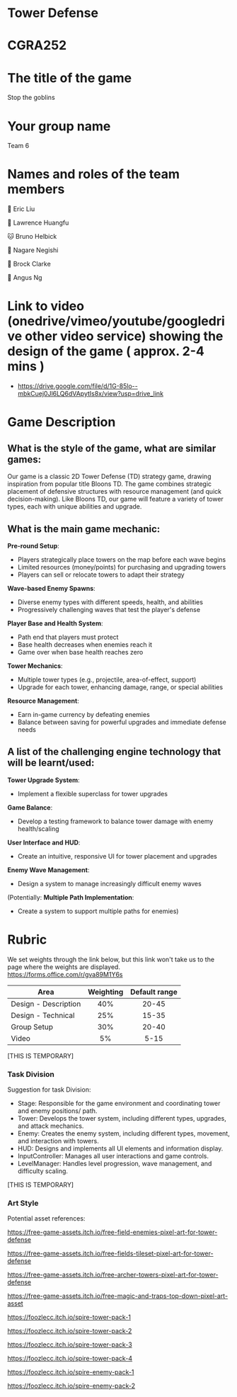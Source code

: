 # Tower Defense
# CGRA252


# The title of the game

<TEMP>Stop the goblins</TEMP>

# Your group name

<TEMP>Team 6</TEMP>

# Names and roles of the team members
🐻 Eric Liu

🐺 Lawrence Huangfu

🐱 Bruno Helbick

🐶 Nagare Negishi

🐰 Brock Clarke

🦉 Angus Ng


# Link to video (onedrive/vimeo/youtube/googledrive other video service) showing the design of the game ( approx. 2-4 mins )

- https://drive.google.com/file/d/1G-85lo--mbkCuej0Jl6LQ6dVApytIs8x/view?usp=drive_link


# Game Description

## What is the style of the game, what are similar games:<TEMP>

Our game is a classic 2D Tower Defense (TD) strategy game,
drawing inspiration from popular title Bloons TD.
The game combines strategic placement of defensive structures with resource management (and quick decision-making).
Like Bloons TD, our game will feature a variety of tower types, each with unique abilities and upgrade.
</TEMP>


## What is the main game mechanic:<TEMP>

**Pre-round Setup**:
- Players strategically place towers on the map before each wave begins
- Limited resources (money/points) for purchasing and upgrading towers
- Players can sell or relocate towers to adapt their strategy

**Wave-based Enemy Spawns**:
- Diverse enemy types with different speeds, health, and abilities
- Progressively challenging waves that test the player's defense

**Player Base and Health System**:
- Path end that players must protect
- Base health decreases when enemies reach it
- Game over when base health reaches zero

**Tower Mechanics**:
- Multiple tower types (e.g., projectile, area-of-effect, support)
- Upgrade for each tower, enhancing damage, range, or special abilities

**Resource Management**:
- Earn in-game currency by defeating enemies
- Balance between saving for powerful upgrades and immediate defense needs
</TEMP>

## A list of the challenging engine technology that will be learnt/used:<TEMP>

**Tower Upgrade System**:
- Implement a flexible superclass for tower upgrades

**Game Balance**:
- Develop a testing framework to balance tower damage with enemy health/scaling

**User Interface and HUD**:
- Create an intuitive, responsive UI for tower placement and upgrades

**Enemy Wave Management**:
- Design a system to manage increasingly difficult enemy waves

(Potentially:
**Multiple Path Implementation**:
- Create a system to support multiple paths for enemies)
</TEMP>

# Rubric

We set weights through the link below, but this link won't take us to the page where the weights are displayed.
https://forms.office.com/r/gva89M1Y6s
<TEMP>

| Area | Weighting | Default range |
|------|:------------------:|:-------------:|
| Design - Description | 40% | 20-45 |
| Design - Technical | 25% | 15-35 |
| Group Setup | 30% | 20-40 |
| Video | 5%  | 5-15 |

</TEMP>



[THIS IS TEMPORARY]<TEMP>
### Task Division
Suggestion for task Division:

- Stage: Responsible for the game environment and coordinating tower and enemy positions/ path.
- Tower: Develops the tower system, including different types, upgrades, and attack mechanics.
- Enemy: Creates the enemy system, including different types, movement, and interaction with towers.
- HUD: Designs and implements all UI elements and information display.
- InputController: Manages all user interactions and game controls.
- LevelManager: Handles level progression, wave management, and difficulty scaling.
</TEMP>


[THIS IS TEMPORARY]<TEMP>
### Art Style
Potential asset references:

https://free-game-assets.itch.io/free-field-enemies-pixel-art-for-tower-defense

https://free-game-assets.itch.io/free-fields-tileset-pixel-art-for-tower-defense

https://free-game-assets.itch.io/free-archer-towers-pixel-art-for-tower-defense

https://free-game-assets.itch.io/free-magic-and-traps-top-down-pixel-art-asset

https://foozlecc.itch.io/spire-tower-pack-1

https://foozlecc.itch.io/spire-tower-pack-2

https://foozlecc.itch.io/spire-tower-pack-3

https://foozlecc.itch.io/spire-tower-pack-4

https://foozlecc.itch.io/spire-enemy-pack-1

https://foozlecc.itch.io/spire-enemy-pack-2
</TEMP>